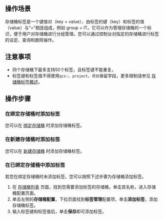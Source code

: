 ## 操作场景

存储桶标签是一个键值对（key = value），由标签的键（key）和标签的值（value）与“=”相连组成，例如 group = IT。它可以作为管理存储桶的一个标识，便于用户对存储桶进行分组管理。您可以通过控制台对指定的存储桶进行标签的设定、查询和删除操作。

## 注意事项
- 同个存储桶下最多支持50个标签，且标签键不能重复。
- 标签键和标签值不得使用`qcs:`、`project`、`项目`保留字段，更多限制请参见 [存储桶标签概述](https://www.tencentcloud.com/document/product/1045/53780)。

## 操作步骤

### 在绑定存储桶时添加标签

您可以在 [绑定存储桶](https://intl.cloud.tencent.com/document/product/1045/33440) 时添加存储桶标签。

### 在新建存储桶时添加标签

您可以在 [新建存储桶](https://intl.cloud.tencent.com/document/product/1045/33440) 时添加存储桶标签。

### 在已绑定存储桶中添加标签

若您在绑定存储桶时未添加标签，您可以按照下述步骤为存储桶添加标签。
1. 在 [存储桶列表](https://console.cloud.tencent.com/ci/bucket) 页面，找到您需要添加标签的存储桶，单击其名称，进入存储桶配置页面。
2. 单击左侧的**存储桶配置**，下拉页面找到**标签管理**配置项，单击**添加标签**，添加存储桶标签。
3. 输入标签键和标签值后，单击**保存**即可添加标签。

